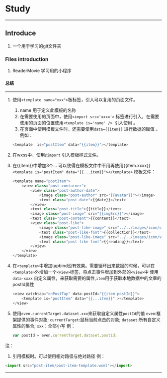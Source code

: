 # Study
---
## Introduce

1. 一个用于学习的git文件夹


### Files introduction

1. ReaderMovie 学习用的小程序

#### 总结

---
1. 使用```<template name="xxx">```板标签，引入可以复用的页面文件。
    1. name 用于定义此模板的名称
    2. 在需要使用的页面中，使用```<import src='xxxx'>``` 标签进行引入，在需要使用的页面的位置使用```<template is='name' /> ```引入使用 。
    3. 在页面中使用模板文件时，还需要使用```data={{item}}``` 进行数据的赋值 。
    例如：

    ``` javascript
    <template  is="postItem" data="{{item}}"></template>
    ```
2. 在wxss中，使用```@import``` 引入模板样式文件。    

3. 在{{item}}中增加3个... 可以使得在模板文件中不用再使用{{item.xxxx}}
    ```<template is="postItem" data="{{...item}}"></template>```
    模板文件：
    ```javascript
    <template name="postItem">
        <view class="post-container">
            <view class="post-author-date">
                <image class="post-author" src="{{avatar}}"></image>
                <text class="post-date">{{date}}</text>
            </view>
            <text class="post-title">{{title}}</text>
            <image class="post-image" src="{{imgSrc}}"></image>
            <text class="post-content">{{content}}</text>
            <view class="post-like">
                <image class="post-like-image" src="../../images/icon/chat.png"></image>
                <text class="post-like-font">{{collection}}</text>
                <image class="post-like-image" src="../../images/icon/view.png"></image>
                <text class="post-like-font">{{reading}}</text>
            </view>
        </view>
    </template>
    ```
4.  在```<template>```中增加tapbind没有效果。需要循环出来数据的时候，可以在```<template>```外增加一个```<view>```标签，将点击事件增加到外部的```<view>```中
    使用```data-xxxx``` 自定义属性，来获取需要的属性,```item```用于获取本地数据中的文章的postId属性
    ```javascript
    <view catchtap="onPostTap" data-postId="{{item.postId}}"> 
        <template is="postItem" data="{{...item}}" ></template>
    </view>
    ```

5. 使用```even.currentTarget.dataset.xxx```来获取自定义属性```postId```的值
    ```even```:框架提供的事件对象;
    ```currentTarget```:鼠标当前点击的对象;
    ```dataset```:所有自定义属性的集合;
    ```xxx```：全部小写
    例：
    ``` javascript
    var postId = even.currentTarget.dataset.postid;
    ```


注：
1. 引用模板时。可以使用相对路径与绝对路径
例：



``` javascript
<import src="post-item/post-item-template.wxml"></import>
```

---